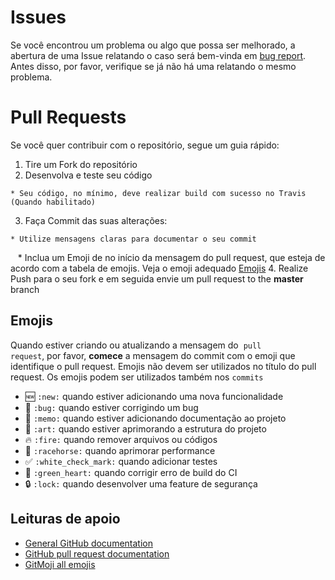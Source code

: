 # Issues

Se você encontrou um problema ou algo que possa ser melhorado, a abertura de uma Issue relatando o caso será bem-vinda em [bug report](https://github.com/angelogluz/Youtube-codes/issues).
Antes disso, por favor, verifique se já não há uma relatando o mesmo problema.

# Pull Requests

Se você quer contribuir com o repositório, segue um guia rápido:
  1. Tire um Fork do repositório
  2. Desenvolva e teste seu código
  
    * Seu código, no mínimo, deve realizar build com sucesso no Travis (Quando habilitado)
  3. Faça Commit das suas alterações:
    
    * Utilize mensagens claras para documentar o seu commit
    * Inclua um Emoji de no início da mensagem do pull request, que esteja de acordo com a tabela de emojis. Veja o emoji adequado [Emojis](#emojis)
  4. Realize Push para o seu fork e em seguida envie um pull request to the **master** branch

## Emojis

Quando estiver criando ou atualizando a mensagem do  <code>pull request</code>, por favor, **comece** a mensagem do commit com o emoji que identifique o pull request. Emojis não devem ser utilizados no título do pull request. Os emojis podem ser utilizados também nos <code>commits</code>

* :new: `:new:` quando estiver adicionando uma nova funcionalidade
* :bug: `:bug:` quando estiver corrigindo um bug
* :memo: `:memo:` quando estiver adicionando documentação ao projeto
* :art: `:art:` quando estiver aprimorando a estrutura do projeto
* :fire: `:fire:` quando remover arquivos ou códigos
* :racehorse: `:racehorse:` quando aprimorar performance
* :white_check_mark: `:white_check_mark:` quando adicionar testes
* :green_heart: `:green_heart:` quando corrigir erro de build do CI
* :lock: `:lock:` quando desenvolver uma feature de segurança

## Leituras de apoio
+ [General GitHub documentation](https://help.github.com/)
+ [GitHub pull request documentation](https://help.github.com/send-pull-requests/)
+ [GitMoji all emojis](https://gitmoji.dev/)